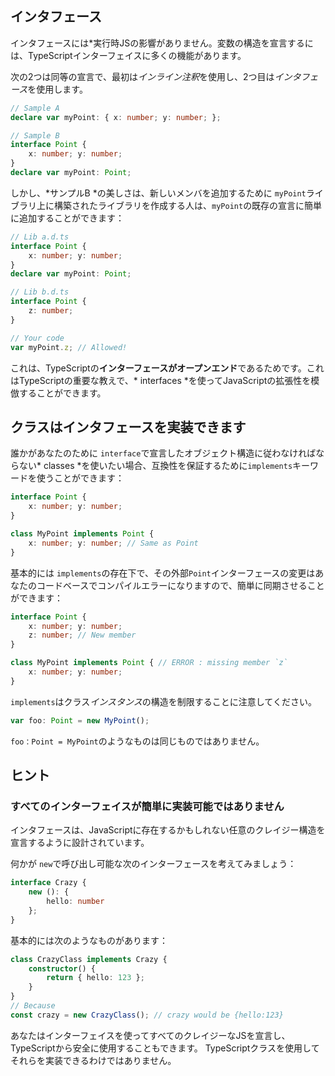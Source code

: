 ## インタフェース

インタフェースには*実行時JSの影響がありません。変数の構造を宣言するには、TypeScriptインターフェイスに多くの機能があります。

次の2つは同等の宣言で、最初は*インライン注釈*を使用し、2つ目は*インタフェース*を使用します。

```ts
// Sample A
declare var myPoint: { x: number; y: number; };

// Sample B
interface Point {
    x: number; y: number;
}
declare var myPoint: Point;
```

しかし、*サンプルB *の美しさは、新しいメンバを追加するために `myPoint`ライブラリ上に構築されたライブラリを作成する人は、`myPoint`の既存の宣言に簡単に追加することができます：

```ts
// Lib a.d.ts
interface Point {
    x: number; y: number;
}
declare var myPoint: Point;

// Lib b.d.ts
interface Point {
    z: number;
}

// Your code
var myPoint.z; // Allowed!
```

これは、TypeScriptの**インターフェースがオープンエンド**であるためです。これはTypeScriptの重要な教えで、* interfaces *を使ってJavaScriptの拡張性を模倣することができます。


## クラスはインタフェースを実装できます

誰かがあなたのために `interface`で宣言したオブジェクト構造に従わなければならない* classes *を使いたい場合、互換性を保証するために`implements`キーワードを使うことができます：

```ts
interface Point {
    x: number; y: number;
}

class MyPoint implements Point {
    x: number; y: number; // Same as Point
}
```

基本的には `implements`の存在下で、その外部`Point`インターフェースの変更はあなたのコードベースでコンパイルエラーになりますので、簡単に同期させることができます：

```ts
interface Point {
    x: number; y: number;
    z: number; // New member
}

class MyPoint implements Point { // ERROR : missing member `z`
    x: number; y: number;
}
```

`implements`はクラス*インスタンス*の構造を制限することに注意してください。

```ts
var foo: Point = new MyPoint();
```

`foo：Point = MyPoint`のようなものは同じものではありません。


## ヒント

### すべてのインターフェイスが簡単に実装可能ではありません

インタフェースは、JavaScriptに存在するかもしれない任意のクレイジー構造を宣言するように設計されています。

何かが `new`で呼び出し可能な次のインターフェースを考えてみましょう：

```ts
interface Crazy {
    new (): {
        hello: number
    };
}
```

基本的には次のようなものがあります：

```ts
class CrazyClass implements Crazy {
    constructor() {
        return { hello: 123 };
    }
}
// Because
const crazy = new CrazyClass(); // crazy would be {hello:123}
```

あなたはインターフェイスを使ってすべてのクレイジーなJSを宣言し、TypeScriptから安全に使用することもできます。 TypeScriptクラスを使用してそれらを実装できるわけではありません。
